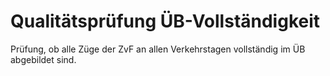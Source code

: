 # Qualitätsprüfung ÜB-Vollständigkeit

Prüfung, ob alle Züge der ZvF an allen Verkehrstagen vollständig im ÜB abgebildet sind.